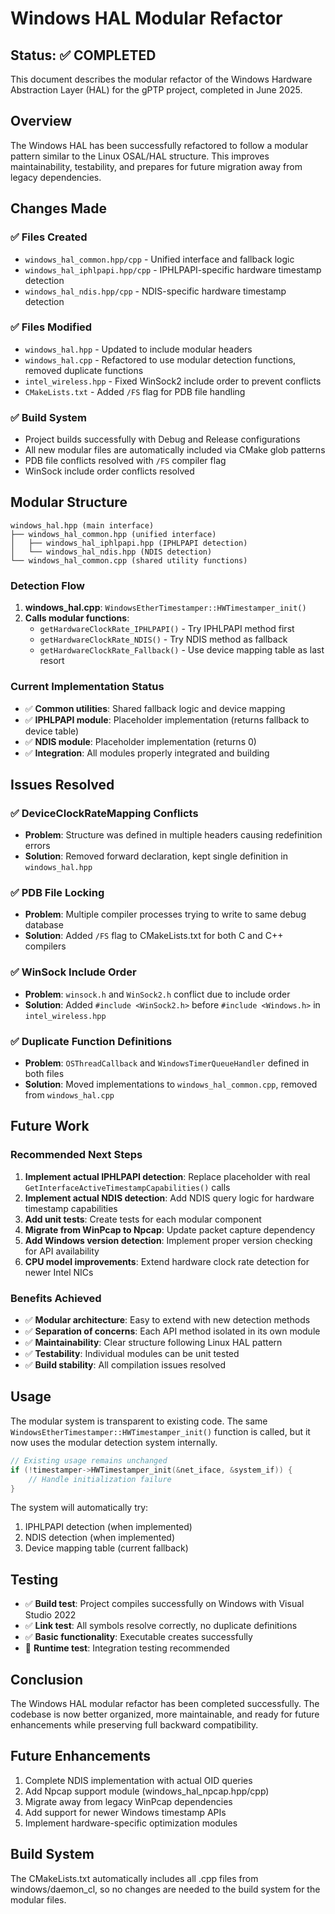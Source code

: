 # Windows HAL Modular Refactor

## Status: ✅ COMPLETED

This document describes the modular refactor of the Windows Hardware Abstraction Layer (HAL) for the gPTP project, completed in June 2025.

## Overview

The Windows HAL has been successfully refactored to follow a modular pattern similar to the Linux OSAL/HAL structure. This improves maintainability, testability, and prepares for future migration away from legacy dependencies.

## Changes Made

### ✅ Files Created
- `windows_hal_common.hpp/cpp` - Unified interface and fallback logic
- `windows_hal_iphlpapi.hpp/cpp` - IPHLPAPI-specific hardware timestamp detection
- `windows_hal_ndis.hpp/cpp` - NDIS-specific hardware timestamp detection

### ✅ Files Modified
- `windows_hal.hpp` - Updated to include modular headers
- `windows_hal.cpp` - Refactored to use modular detection functions, removed duplicate functions
- `intel_wireless.hpp` - Fixed WinSock2 include order to prevent conflicts
- `CMakeLists.txt` - Added `/FS` flag for PDB file handling

### ✅ Build System
- Project builds successfully with Debug and Release configurations
- All new modular files are automatically included via CMake glob patterns
- PDB file conflicts resolved with `/FS` compiler flag
- WinSock include order conflicts resolved

## Modular Structure

```
windows_hal.hpp (main interface)
├── windows_hal_common.hpp (unified interface)
│   ├── windows_hal_iphlpapi.hpp (IPHLPAPI detection)
│   └── windows_hal_ndis.hpp (NDIS detection)
└── windows_hal_common.cpp (shared utility functions)
```

### Detection Flow
1. **windows_hal.cpp**: `WindowsEtherTimestamper::HWTimestamper_init()`
2. **Calls modular functions**:
   - `getHardwareClockRate_IPHLPAPI()` - Try IPHLPAPI method first
   - `getHardwareClockRate_NDIS()` - Try NDIS method as fallback
   - `getHardwareClockRate_Fallback()` - Use device mapping table as last resort

### Current Implementation Status
- ✅ **Common utilities**: Shared fallback logic and device mapping
- ✅ **IPHLPAPI module**: Placeholder implementation (returns fallback to device table)
- ✅ **NDIS module**: Placeholder implementation (returns 0)
- ✅ **Integration**: All modules properly integrated and building

## Issues Resolved

### ✅ DeviceClockRateMapping Conflicts
- **Problem**: Structure was defined in multiple headers causing redefinition errors
- **Solution**: Removed forward declaration, kept single definition in `windows_hal.hpp`

### ✅ PDB File Locking
- **Problem**: Multiple compiler processes trying to write to same debug database
- **Solution**: Added `/FS` flag to CMakeLists.txt for both C and C++ compilers

### ✅ WinSock Include Order
- **Problem**: `winsock.h` and `WinSock2.h` conflict due to include order
- **Solution**: Added `#include <WinSock2.h>` before `#include <Windows.h>` in `intel_wireless.hpp`

### ✅ Duplicate Function Definitions
- **Problem**: `OSThreadCallback` and `WindowsTimerQueueHandler` defined in both files
- **Solution**: Moved implementations to `windows_hal_common.cpp`, removed from `windows_hal.cpp`

## Future Work

### Recommended Next Steps
1. **Implement actual IPHLPAPI detection**: Replace placeholder with real `GetInterfaceActiveTimestampCapabilities()` calls
2. **Implement actual NDIS detection**: Add NDIS query logic for hardware timestamp capabilities  
3. **Add unit tests**: Create tests for each modular component
4. **Migrate from WinPcap to Npcap**: Update packet capture dependency
5. **Add Windows version detection**: Implement proper version checking for API availability
6. **CPU model improvements**: Extend hardware clock rate detection for newer Intel NICs

### Benefits Achieved
- ✅ **Modular architecture**: Easy to extend with new detection methods
- ✅ **Separation of concerns**: Each API method isolated in its own module
- ✅ **Maintainability**: Clear structure following Linux HAL pattern
- ✅ **Testability**: Individual modules can be unit tested
- ✅ **Build stability**: All compilation issues resolved

## Usage

The modular system is transparent to existing code. The same `WindowsEtherTimestamper::HWTimestamper_init()` function is called, but it now uses the modular detection system internally.

```cpp
// Existing usage remains unchanged
if (!timestamper->HWTimestamper_init(&net_iface, &system_if)) {
    // Handle initialization failure
}
```

The system will automatically try:
1. IPHLPAPI detection (when implemented)
2. NDIS detection (when implemented)  
3. Device mapping table (current fallback)

## Testing

- ✅ **Build test**: Project compiles successfully on Windows with Visual Studio 2022
- ✅ **Link test**: All symbols resolve correctly, no duplicate definitions
- ✅ **Basic functionality**: Executable creates successfully
- 🔄 **Runtime test**: Integration testing recommended

## Conclusion

The Windows HAL modular refactor has been completed successfully. The codebase is now better organized, more maintainable, and ready for future enhancements while preserving full backward compatibility.

## Future Enhancements

1. Complete NDIS implementation with actual OID queries
2. Add Npcap support module (windows_hal_npcap.hpp/cpp)
3. Migrate away from legacy WinPcap dependencies
4. Add support for newer Windows timestamp APIs
5. Implement hardware-specific optimization modules

## Build System

The CMakeLists.txt automatically includes all .cpp files from windows/daemon_cl, so no changes are needed to the build system for the modular files.
